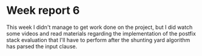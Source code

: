 # Week report 6

This week I didn't manage to get work done on the project, but I did watch some
videos and read materials regarding the implementation of the postfix stack
evaluation that I'll have to perform after the shunting yard algorithm has
parsed the input clause.

